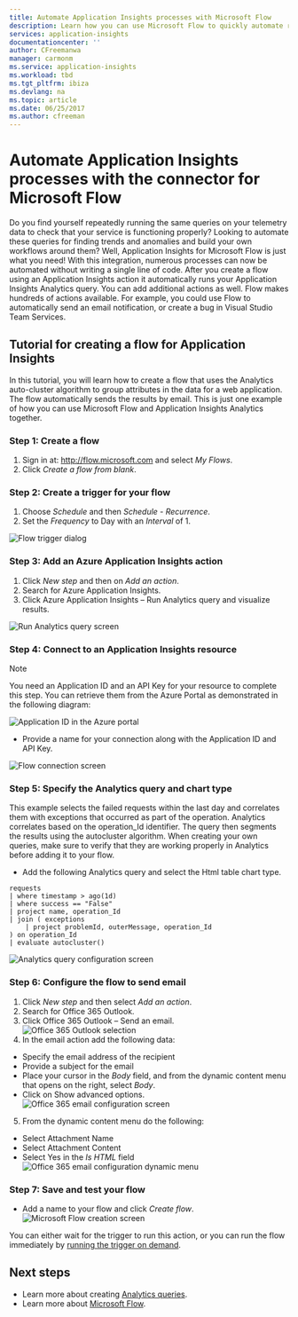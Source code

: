 ```yaml
---
title: Automate Application Insights processes with Microsoft Flow
description: Learn how you can use Microsoft Flow to quickly automate repeatable processes using the Application Insights connector for Flow.
services: application-insights
documentationcenter: ''
author: CFreemanwa
manager: carmonm
ms.service: application-insights
ms.workload: tbd
ms.tgt_pltfrm: ibiza
ms.devlang: na
ms.topic: article
ms.date: 06/25/2017
ms.author: cfreeman
---
```


# Automate Application Insights processes with the connector for Microsoft Flow

Do you find yourself repeatedly running the same queries on your telemetry data to check that
your service is functioning properly? Looking to automate these queries for finding trends and
anomalies and build your own workflows around them? Well, Application Insights for Microsoft
Flow is just what you need!
With this integration, numerous processes can now be automated without writing a single line of code. After you create a flow using an Application Insights action it automatically runs your Application Insights Analytics query. You can add additional actions as well. Flow makes hundreds of actions available. For example, you could use Flow to automatically send an email notification, or create a bug in Visual Studio Team Services. 

<!--The Application Insights connector also works with [Azure Power Apps](https://powerapps.microsoft.com/en-us/) and [Azure Logic Apps](https://azure.microsoft.com/en-us/services/logic-apps/?v=17.23h). --> 

## Tutorial for creating a flow for Application Insights

In this tutorial, you will learn how to create a flow that uses the Analytics auto-cluster algorithm to group attributes in the data for a web application. The flow automatically sends the results by email. This is just one example of how you can use Microsoft Flow and Application Insights Analytics together. 

### Step 1: Create a flow
1. Sign in at:  http://flow.microsoft.com and select *My Flows*.
2. Click *Create a flow from blank*.

### Step 2: Create a trigger for your flow
1. Choose *Schedule* and then *Schedule - Recurrence*.
2. Set the *Frequency* to Day with an *Interval* of 1.

![Flow trigger dialog](./media/app-insights-automate-with-flow/flow1.png)


### Step 3: Add an Azure Application Insights action
1. Click *New step* and then on *Add an action*.
2. Search for Azure Application Insights.
3. Click Azure Application Insights – Run Analytics query and visualize results.

![Run Analytics query screen](./media/app-insights-automate-with-flow/flow2.png)

### Step 4: Connect to an Application Insights resource
>[!Note]
>You need an Application ID and an API Key for your resource to complete this step. You can retrieve them from the Azure Portal as demonstrated in the following diagram:

![Application ID in the Azure portal](./media/app-insights-automate-with-flow/appid.png) 

- Provide a name for your connection along with the Application ID and API Key.

![Flow connection screen](./media/app-insights-automate-with-flow/flow3.png)

### Step 5: Specify the Analytics query and chart type
This example selects the failed requests within the last day and correlates them with exceptions that occurred as part of the operation. Analytics correlates based on the operation_Id identifier. The query then segments the results using the autocluster algorithm. 
When creating your own queries, make sure to verify that they are working properly in Analytics before adding it to your flow.

- Add the following Analytics query and select the Html table chart type. 

```
requests
| where timestamp > ago(1d)
| where success == "False"
| project name, operation_Id
| join ( exceptions
    | project problemId, outerMessage, operation_Id
) on operation_Id
| evaluate autocluster()
```
![Analytics query configuration screen](./media/app-insights-automate-with-flow/flow4.png)

### Step 6: Configure the flow to send email
1. Click *New step* and then select *Add an action*.
2. Search for Office 365 Outlook.
3. Click Office 365 Outlook – Send an email.
![Office 365 Outlook selection](./media/app-insights-automate-with-flow/flow5.png)
4. In the email action add the following data:
 - Specify the email address of the recipient
 - Provide a subject for the email
 - Place your cursor in the *Body* field, and from the dynamic content menu that opens on the right, select *Body*.
 - Click on Show advanced options.
![Office 365 email configuration screen](./media/app-insights-automate-with-flow/flow6.png)
5. From the dynamic content menu do the following:
- Select Attachment Name
- Select Attachment Content
- Select Yes in the *Is HTML* field
![Office 365 email configuration dynamic menu](./media/app-insights-automate-with-flow/flow7.png)

### Step 7: Save and test your flow
- Add a name to your flow and click *Create flow*.
![Microsoft Flow creation screen](./media/app-insights-automate-with-flow/flow8.png)

You can either wait for the trigger to run this action, or you can run the flow immediately by [running the trigger on demand](https://flow.microsoft.com/blog/run-now-and-six-more-services/).


## Next steps

- Learn more about creating [Analytics queries](app-insights-analytics-using.md).
- Learn more about [Microsoft Flow](https://ms.flow.microsoft.com).



<!--Link references-->





